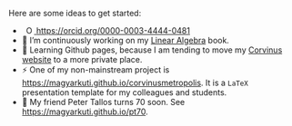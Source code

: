 <!--
**magyarkuti/magyarkuti** is a ✨ _special_ ✨ repository because its `README.md` (this file) appears on your GitHub profile.
-->
Here are some ideas to get started:
- <a
    id="cy-effective-orcid-url"
    class="underline"
     href="https://orcid.org/0000-0003-4444-0481"
     target="orcid.widget"
     rel="me noopener noreferrer"
     style="vertical-align: top">
     <img
        src="https://orcid.org/sites/default/files/images/orcid_16x16.png"
        style="width: 1em; margin-inline-start: 0.5em"
        alt="ORCID iD icon"/>
      https://orcid.org/0000-0003-4444-0481
    </a>
- 🔭 I’m continuously working on my [Linear Algebra](https://magyarkuti.github.io/linearalgebra) book.
- 🌱 Learning Github pages, because I am tending to move my [Corvinus website](http://web.uni-corvinus.hu/magyarkuti) to a more private place.
- ⚡ One of my non-mainstream project is https://magyarkuti.github.io/corvinusmetropolis. It is a `LaTeX` presentation template for my colleagues and  students.
- 👯 My friend Peter Tallos turns 70 soon. See https://magyarkuti.github.io/pt70.
<!--
- 🌱 I’m currently learning ...
- 👯 I’m looking to collaborate on ...
- 🤔 I’m looking for help with ...
- 💬 Ask me about ...
- 📫 How to reach me: ...
- 😄 Pronouns: ...
- ⚡ Fun fact: ...
-->
